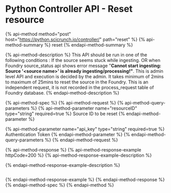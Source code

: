 # Python Controller API - Reset resource

{% api-method method="post" host="https://python.scicrunch.io/controller/" path="reset" %}
{% api-method-summary %}
reset
{% endapi-method-summary %}

{% api-method-description %}
This API should be run in one of the following conditions : If the source seems stuck while ingesting. OR when Foundry source\_status api shows error message "**Cannot start ingesting: Source '&lt;source name&gt;' is already ingesting/processing!"**. This is admin level API and execution is decided by the admin. It takes minimum of 2mins to maximum of 25mins to reset the source in the Foundry. This is an independent request, it is not recorded in the process\_request table of Foundry database.
{% endapi-method-description %}

{% api-method-spec %}
{% api-method-request %}
{% api-method-query-parameters %}
{% api-method-parameter name="resourceID" type="string" required=true %}
Source ID to be reset
{% endapi-method-parameter %}

{% api-method-parameter name="api\_key" type="string" required=true %}
Authentication Token
{% endapi-method-parameter %}
{% endapi-method-query-parameters %}
{% endapi-method-request %}

{% api-method-response %}
{% api-method-response-example httpCode=200 %}
{% api-method-response-example-description %}

{% endapi-method-response-example-description %}

```

```
{% endapi-method-response-example %}
{% endapi-method-response %}
{% endapi-method-spec %}
{% endapi-method %}

